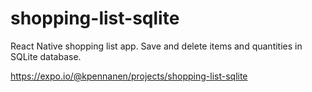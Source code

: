 # shopping-list-sqlite
React Native shopping list app. Save and delete items and quantities in SQLite database.

https://expo.io/@kpennanen/projects/shopping-list-sqlite
